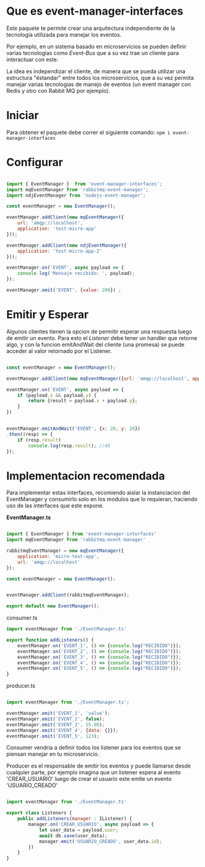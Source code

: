 # Que es event-manager-interfaces
Este paquete te permite crear una arquitectura independiente de la tecnologia utilizada para manejar los eventos. 

Por ejemplo, en un sistema basado en microservicios se pueden definir varias tecnologias como *Event-Bus* que a su vez trae un cliente para interactuar con este. 

La idea es independizar el cliente, de manera que se pueda utilizar una estructura "éstandar" entre todos los microservicios, que a su vez permita manejar varias tecnologias de manejo de eventos (un event manager con Redis y otro con Rabbit MQ por ejemplo). 

# Iniciar
Para obtener el paquete debe correr el siguiente comando: 
`npm i event-manager-interfaces`

# Configurar

```javascript

import { EventManager }  from 'event-manager-interfaces';
import mqEventManager from 'rabbitmq-event-manager';
import ndjEventManager from 'nodejs-event-manager';

const eventManager = new EventManager(); 

eventManager.addClient(new mqEventManager({
    url: 'amqp://localhost',
    application: 'test-micro-app'
}));

eventManager.addClient(new ndjEventManager({
    application: 'test-micro-app-2'
})); 

eventManager.on('EVENT', async payload => {
    console.log('Mensaje recibido: ', payload); 
});

eventManager.emit('EVENT', {value: 200}) ; 


```
# Emitir y Esperar

Algunos clientes tienen la opcion de permitir esperar una respuesta luego de emitir un evento. 
Para esto el *Listener* debe tener un handler que retorne algo, y con la funcion emitAndWait del cliente (una promesa) se puede acceder al valor retornado por el Listener. 

```javascript

const eventManager = new EventManager(); 

eventManager.addClient(new mqEventManager({url: 'amqp://localhost', application: 'micro-test-app'}));

eventManager.on('EVENT', async payload => {
    if (payload.x && payload.y) {
        return {result = payload.x + payload.y}; 
    }
})


eventManager.emitAndWait('EVENT', {x: 20, y: 20})
.then((resp) => {
    if (resp.result)
        console.log(resp.result); //40 
}); 

```
# Implementacion recomendada

Para implementar estas interfaces, recomiendo aislar la instanciacion del EventManager y consumirlo solo en los modulos que lo requieran, haciendo uso de las interfaces que este expone. 

**EventManager.ts**
```javascript

import { EventManager } from 'event-manager-interfaces'
import mqEventManager from 'rabbitmq-event-manager'

rabbitmqEventManager = new mqEventManager({
    application: 'micro-test-app', 
    url: 'amqp://localhost'
});

const eventManager = new EventManager(); 


eventManager.addClient(rabbitmqEventManager); 

export default new EventManager(); 
```


consumer.ts

```javascript
import eventManager from './EventManager.ts'

export function addListeners() {
    eventManager.on('EVENT_1', () => {console.log("RECIBIDO")}); 
    eventManager.on('EVENT_2', () => {console.log("RECIBIDO")}); 
    eventManager.on('EVENT_3', () => {console.log("RECIBIDO")}); 
    eventManager.on('EVENT_4', () => {console.log("RECIBIDO")}); 
    eventManager.on('EVENT_5', () => {console.log("RECIBIDO")}); 
}
```

producer.ts

```javascript

import eventManager from './EventManager.ts'; 

eventManager.emit('EVENT_1', 'value'); 
eventManager.emit('EVENT_2', false); 
eventManager.emit('EVENT_3', 15.00); 
eventManager.emit('EVENT_4', {data: {}}); 
eventManager.emit('EVENT_5', 123); 

```

Consumer vendria a definir todos los listener para los eventos que se piensan manejar en tu microservicio. 

Producer es el responsable de emitir los eventos y puede llamarse desde cualquier parte, por ejemplo
imagina que un listener espera al evento 'CREAR_USUARIO' luego de crear el usuario este emite un evento 'USUARIO_CREADO'

```javascript

import eventManager from './EventManager.ts'

export class Listeners {
    public addListeners(manager : IListener) {
        manager.on('CREAR_USUARIO', async payload => {
            let user_data = payload.user; 
            await db.save(user_data); 
            manager.emit('USUARIO_CREADO', user_data.id); 
        })
    }
}

```